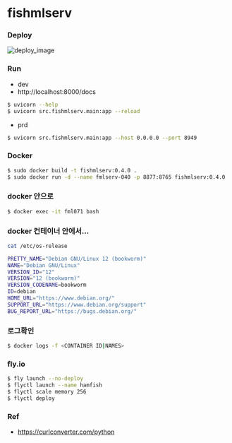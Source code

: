 # fishmlserv

### Deploy
![deploy_image](https://github.com/user-attachments/assets/aa0556f8-1873-4adc-af03-69b0a1a69eb4)

### Run
- dev
- http://localhost:8000/docs
```bash
$ uvicorn --help
$ uvicorn src.fishmlserv.main:app --reload
```

- prd
```bash
$ uvicorn src.fishmlserv.main:app --host 0.0.0.0 --port 8949
```

### Docker
```bash
$ sudo docker build -t fishmlserv:0.4.0 .
$ sudo docker run -d --name fmlserv-040 -p 8877:8765 fishmlserv:0.4.0
```

### docker 안으로
```bash
$ docker exec -it fml071 bash
```

### docker 컨테이너 안에서...
```bash
cat /etc/os-release

PRETTY_NAME="Debian GNU/Linux 12 (bookworm)"
NAME="Debian GNU/Linux"
VERSION_ID="12"
VERSION="12 (bookworm)"
VERSION_CODENAME=bookworm
ID=debian
HOME_URL="https://www.debian.org/"
SUPPORT_URL="https://www.debian.org/support"
BUG_REPORT_URL="https://bugs.debian.org/"
```

### 로그확인
```bash
$ docker logs -f <CONTAINER ID|NAMES>
```

### fly.io
```bash
$ fly launch --no-deploy
$ flyctl launch --name hamfish
$ flyctl scale memory 256
$ flyctl deploy
```

### Ref
- https://curlconverter.com/python
